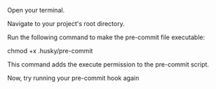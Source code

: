 Open your terminal.

Navigate to your project's root directory.

Run the following command to make the pre-commit file executable:

chmod +x .husky/pre-commit

This command adds the execute permission to the pre-commit script.

Now, try running your pre-commit hook again
